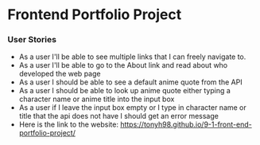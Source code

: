 # Frontend Portfolio Project 

### User Stories
- As a user I'll be able to see multiple links that I can freely navigate to. 
- As a user I'll be able to go to the About link and read about who developed the web page 
- As a user I should be able to see a default anime quote from the API 
- As a user I should be able to look up anime quote either typing a character name or anime title into the input box 
- As a user if I leave the input box empty or I type in character name or title that the api does not have I should get an error message 
- Here is the link to the website: https://tonyh98.github.io/9-1-front-end-portfolio-project/

